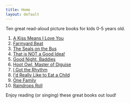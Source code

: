 ```yaml
---
title: Home
layout: default
---
```


Ten great read-aloud picture books for kids 0-5 years old.

1. [A Kiss Means I Love You](https://www.kirkusreviews.com/book-reviews/kathryn-madeline-allen/kiss-means-i-love-you/)
2. [Farmyard Beat](https://www.kirkusreviews.com/book-reviews/lindsey-craig-2/farmyard-beat/)
3. [The Seals on the Bus](https://www.kirkusreviews.com/book-reviews/lenny-hort/the-seals-on-the-bus/)
4. [That is NOT a Good Idea!](https://www.kirkusreviews.com/book-reviews/mo-willems/not-good-idea/)
5. [Good Night, Baddies](https://www.kirkusreviews.com/book-reviews/deborah-underwood/good-night-baddies/)
6. [Hoot Owl, Master of Diguise](https://www.kirkusreviews.com/book-reviews/sean-taylor/hoot-owl-master-of-disguise/)
7. [I Got the Rhythm](https://www.kirkusreviews.com/book-reviews/connie-schofield-morrison/i-got-the-rhythm/)
8. [I'd Really Like to Eat a Child](https://www.kirkusreviews.com/book-reviews/sylviane-donnio/id-really-like-to-eat-a-child/)
9. [One Family](https://www.kirkusreviews.com/book-reviews/george-shannon/one-family/)
10. [Raindrops Roll](https://www.kirkusreviews.com/book-reviews/april-pulley-sayre/raindrops-roll/)

Enjoy reading (or singing) these great books out loud!
